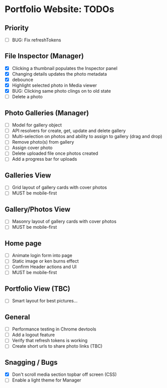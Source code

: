 # Portfolio Website: TODOs

## Priority
* [ ] BUG: Fix refreshTokens

## File Inspector (Manager)
* [x] Clicking a thumbnail populates the Inspector panel
* [x] Changing details updates the photo metadata
* [x] debounce
* [x] Highlight selected photo in Media viewer
* [x] BUG: Clicking same photo clings on to old state
* [ ] Delete a photo

## Photo Galleries (Manager)
* [ ] Model for gallery object
* [ ] API resolvers for create, get, update and delete gallery
* [ ] Multi-selection on photos and ability to assign to gallery (drag and drop)
* [ ] Remove photo(s) from gallery
* [ ] Assign cover photo
* [ ] Delete uploaded file once photos created
* [ ] Add a progress bar for uploads

## Galleries View
* [ ] Grid layout of gallery cards with cover photos
* [ ] MUST be mobile-first

## Gallery/Photos View
* [ ] Masonry layout of gallery cards with cover photos
* [ ] MUST be mobile-first

## Home page
* [ ] Animate login form into page
* [ ] Static image or ken burns effect
* [ ] Confirm Header actions and UI
* [ ] MUST be mobile-first

## Portfolio View (TBC)
* [ ] Smart layout for best pictures...

## General
* [ ] Performance testing in Chrome devtools
* [ ] Add a logout feature
* [ ] Verify that refresh tokens is working
* [ ] Create short urls to share photo links (TBC)

## Snagging / Bugs
* [x] Don't scroll media section topbar off screen (CSS)
* [ ] Enable a light theme for Manager
